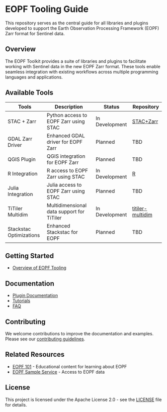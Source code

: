 # EOPF Tooling Guide

This repository serves as the central guide for all libraries and plugins developed to support the Earth Observation Processing Framework (EOPF) Zarr format for Sentinel data.

## Overview

The EOPF Toolkit provides a suite of libraries and plugins to facilitate working with Sentinel data in the new EOPF Zarr format. These tools enable seamless integration with existing workflows across multiple programming languages and applications.

## Available Tools

| Tools                   | Description                               | Status         | Repository                                                              |
| ----------------------- | ----------------------------------------- | -------------- | ----------------------------------------------------------------------- |
| STAC + Zarr             | Python access to EOPF Zarr using STAC       | In Development | [STAC+Zarr](docs/tutorials/stac_zarr/python/eopf_stac_access.md)                                                 |
| GDAL Zarr Driver        | Enhanced GDAL driver for EOPF Zarr          | Planned        | TBD                                                                     |
| QGIS Plugin             | QGIS integration for EOPF Zarr              | Planned        | TBD                                                                     |
| R Integration           | R access to EOPF Zarr using STAC            | In Development | [R](/docs/tutorials/stac_zarr/R/eopf_stac_access.md)                                                    |
| Julia Integration       | Julia access to EOPF Zarr using STAC        | Planned        | TBD                                                                     |
| TiTiler Multidim        | Multidimensional data support for TiTiler | In Development | [titiler-multidim](https://github.com/developmentseed/titiler-multidim) |
| Stackstac Optimizations | Enhanced Stackstac for EOPF               | Planned        | TBD                                                                     |


## Getting Started

- [Overview of EOPF Tooling](docs/getting-started/overview.md)

## Documentation

- [Plugin Documentation](docs/plugins/)
- [Tutorials](docs/tutorials/)
- [FAQ](docs/faq.md)

## Contributing

We welcome contributions to improve the documentation and examples. Please see our [contributing guidelines](CONTRIBUTING.md).

## Related Resources

- [EOPF 101](https://github.com/sentinels-eopf-toolkit/eopf-101) - Educational content for learning about EOPF
- [EOPF Sample Service](https://eopf.copernicus.eu) - Access to EOPF data

## License

This project is licensed under the Apache License 2.0 - see the [LICENSE](LICENSE) file for details.